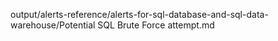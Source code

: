 output/alerts-reference/alerts-for-sql-database-and-sql-data-warehouse/Potential SQL Brute Force attempt.md